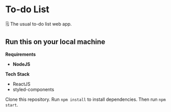 # To-do List

🗒 The usual to-do list web app.

## Run this on your local machine

**Requirements**

- **NodeJS**

**Tech Stack**

- ReactJS
- styled-components

Clone this repository. Run `npm install` to install dependencies. Then run `npm start`.
